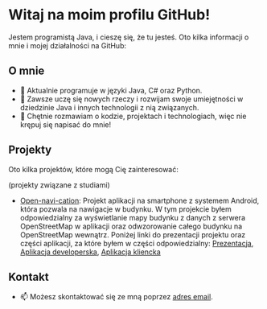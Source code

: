 # Witaj na moim profilu GitHub!

Jestem programistą Java, i cieszę się, że tu jesteś. Oto kilka informacji o mnie i mojej działalności na GitHub:

## O mnie

- 🚀 Aktualnie programuje w języki Java, C# oraz Python.
- 🌱 Zawsze uczę się nowych rzeczy i rozwijam swoje umiejętności w dziedzinie Java i innych technologii z nią związanych.
- 💬 Chętnie rozmawiam o kodzie, projektach i technologiach, więc nie krępuj się napisać do mnie!

## Projekty

Oto kilka projektów, które mogą Cię zainteresować: 

(projekty związane z studiami)
- [Open-navi-cation](https://github.com/Nawigacja-PO-UMK): Projekt aplikacji na smartphone z systemem Android, która pozwala na nawigacje w budynku. W tym projekcie byłem odpowiedzialny za wyświetlanie mapy budynku z danych z serwera OpenStreetMap w aplikacji oraz odwzorowanie całego budynku na OpenStreetMap wewnątrz. Poniżej linki do prezentacji projektu oraz części aplikacji, za które byłem w części odpowiedzialny: 
[Prezentacja](https://umkt-my.sharepoint.com/:p:/g/personal/296735_o365_stud_umk_pl/EfAjWuVbc9FFq2ON9bT4tmUB_VdQsaUJP-z1HadTK4hfvg?e=JRRhpL), [Aplikacja developerska](https://github.com/Nawigacja-PO-UMK/aplikacja_deweloperska), [Aplikacja kliencka](https://github.com/Nawigacja-PO-UMK/aplikacja_kliencka-)

## Kontakt

- 📫 Możesz skontaktować się ze mną poprzez [adres email](mailto:patryk.czajkowski.214@gmail.com).
